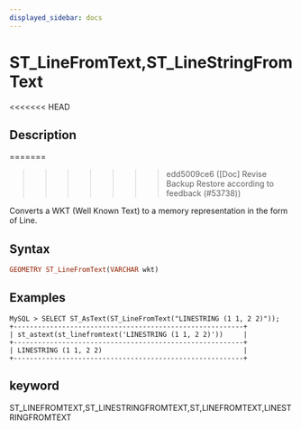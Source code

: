 ```yaml
---
displayed_sidebar: docs
---
```


# ST_LineFromText,ST_LineStringFromText

<<<<<<< HEAD
## Description
=======

>>>>>>> edd5009ce6 ([Doc] Revise Backup Restore according to feedback (#53738))

Converts a WKT (Well Known Text) to a memory representation in the form of Line.

## Syntax

```Haskell
GEOMETRY ST_LineFromText(VARCHAR wkt)
```

## Examples

```Plain Text
MySQL > SELECT ST_AsText(ST_LineFromText("LINESTRING (1 1, 2 2)"));
+---------------------------------------------------------+
| st_astext(st_linefromtext('LINESTRING (1 1, 2 2)'))     |
+---------------------------------------------------------+
| LINESTRING (1 1, 2 2)                                   |
+---------------------------------------------------------+
```

## keyword

ST_LINEFROMTEXT,ST_LINESTRINGFROMTEXT,ST,LINEFROMTEXT,LINESTRINGFROMTEXT
